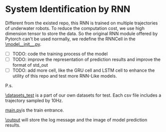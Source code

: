 # System Identification by RNN

Different from the existed repo, this RNN is trained on multiple trajectories of underwater robots. To reduce the computation cost, we use high dimension tensor to store the data. So the original RNN module offered by Pytorch can't be used normally, we redefine the RNNCell in the [\model\_\_init\_\_.py](https://github.com/dream-oyh/System-Identification-by-RNN/blob/master/model/__init__.py).

- [ ] TODO: code the training process of the model
- [ ] TODO: improve the representation of prediction results and improve the format of std_out
- [ ] TODO: add more cell, like the GRU cell and LSTM cell to enhance the utility of this repo and test more RNN-Like models.

P.s.

[\datasets_test](https://github.com/dream-oyh/System-Identification-by-RNN/tree/master/datasets_test) is a part of our own datasets for test. Each csv file includes a trajectory sampled by 10Hz.

[main.py](https://github.com/dream-oyh/System-Identification-by-RNN/blob/master/main.py)is the train entrance.

[\output](https://github.com/dream-oyh/System-Identification-by-RNN/tree/master/output) will store the log message and the image of model prediction results.
